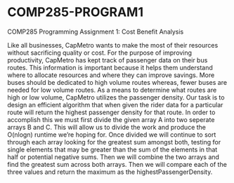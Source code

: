 # COMP285-PROGRAM1
COMP285 Programming Assignment 1: Cost Benefit Analysis

Like all businesses, CapMetro wants to make the most of their resources without sacrificing quality or cost. For the purpose of improving productivity, CapMetro has kept track of passenger data on their bus routes. This information is important because it helps them understand where to allocate resources and where they can improve savings. More buses should be dedicated to high volume routes whereas, fewer buses are needed for low volume routes. 
As a means to determine what routes are high or low volume, CapMetro utilizes the passenger density. Our task is to design an efficient algorithm that when given the rider data for a particular route will return the highest passenger density for that route. In order to accomplish this we must first divide the given array A into two seperate arrays B and C. This will allow us to divide the work and produce the O(nlogn) runtime we’re hoping for. Once divided we will continue to sort through each array looking for the greatest sum amongst both, testing for single elements that may be greater than the sum of the elements in that half or potential negative sums. Then we will combine the two arrays and find the greatest sum across both arrays. Then we will compare each of the three values and return the maximum as the highestPassengerDensity. 
